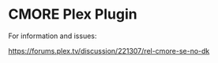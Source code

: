 CMORE Plex Plugin
====================

For information and issues:

https://forums.plex.tv/discussion/221307/rel-cmore-se-no-dk
